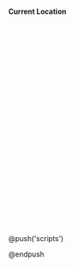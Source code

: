 <?php

use Livewire\Volt\Component;

new class extends Component {
    //
}; ?>

<div>
    <h4 class="text-xl capitalize">Current Location</h4>
    <!-- start:: Markers Map -->
    <div id="map" style="height: 400px;"></div>
    <!-- end:: Markers Map -->
</div>

@push('scripts')
<script>
var map = L.map('map').setView([14.0860746, 100.608406], 6);
var osm = L.tileLayer('https://{s}.tile.openstreetmap.org/{z}/{x}/{y}.png', {
attribution: '&copy; <a href="https://www.openstreetmap.org/copyright">OpenStreetMap</a> contributors'
});
osm.addTo(map);

        var marker, circle;
        var lastPosition;

        function updatePosition(position) {
            var lat = position.coords.latitude;
            var long = position.coords.longitude;
            var accuracy = position.coords.accuracy;

            // Check if position has changed significantly
            if (!lastPosition || Math.abs(lat - lastPosition.lat) > 0.001 || Math.abs(long - lastPosition.lng) > 0.001) {
                if (marker) {
                    map.removeLayer(marker);
                }
                if (circle) {
                    map.removeLayer(circle);
                }

                marker = L.marker([lat, long]).addTo(map);
                circle = L.circle([lat, long], {radius: accuracy}).addTo(map);

                var bounds = L.latLngBounds([lat, long]);
                bounds.extend(circle.getBounds());
                map.fitBounds(bounds);

                lastPosition = {lat: lat, lng: long};
            }

            console.log("Your coordinate is: Lat: " + lat + " Long: " + long + " Accuracy: " + accuracy);
        }

        if (!navigator.geolocation) {
            console.log("Your browser doesn't support geolocation feature!");
        } else {
            navigator.geolocation.getCurrentPosition(updatePosition);
            setInterval(function() {
                navigator.geolocation.getCurrentPosition(updatePosition);
            }, 10000); // Update every 10 seconds
        }

    </script>
@endpush




